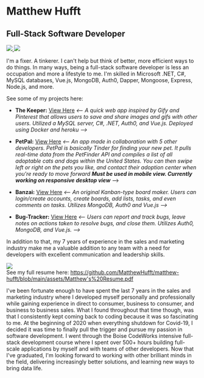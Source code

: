 # Matthew Hufft

## Full-Stack Software Developer

<div>
  <a href="/" align="left">
    <img src="https://github-readme-stats.vercel.app/api/top-langs/?username=MatthewHufft&text_color=586069&layout=compact&hide_border=true&bg_color=fff&title_color=0366d6&count_private=true&include_all_commits=true" />
  </a> 
  <a href="/" align="right">
    <img src="https://github-readme-stats.vercel.app/api?username=MatthewHufft&count_private=true&show_icons=true&icon_color=222&title_color=0366d6&text_color=586069&bg_color=fff&hide=issues&hide_border=true&include_all_commits=true" />
  </a>
</div>
      
 I'm a fixer. A tinkerer. I can't help but think of better, more efficient ways to do things. In many ways, being a full-stack software developer is less an occupation and more a lifestyle to me. I'm skilled in Microsoft .NET, C#,  MySQL databases, Vue.js, MongoDB, Auth0, Dapper, Mongoose, Express, Node.js, and more.

See some of my projects here:

- **The Keeper:** [View Here](https://thekeepr.herokuapp.com/#/)
  _<-- A quick web app inspired by Gify and Pinterest that allows users to save and share images and gifs with other users. Utilized a MySQL server, C#, .NET, Auth0, and Vue.js. Deployed using Docker and heroku -->_

- **PetPal:** [View Here](https://petpal7.herokuapp.com/#/)
  _<-- An app made in collaboration with 5 other developers. PetPal is basically Tinder for finding your new pet. It pulls real-time data from the PetFinder API and compiles a list of all adoptable cats and dogs within the United States. You can then swipe left or right on the pets you like, and contact their adoption center when you're ready to move forward_
  **_Must be used in mobile view. Currently working on responsive desktop view_** -->

- **Banzai:** [View Here](https://banzai-board.herokuapp.com/?#/)
  _<-- An original Kanban-type board maker. Users can login/create accounts, create boards, add lists, tasks, and even comments on tasks. Utilizes MongoDB, Auth0 and Vue.js -->_

- **Bug-Tracker:** [View Here](https://bug-tracker2000.herokuapp.com/#/)
  _<-- Users can report and track bugs, leave notes on actions taken to resolve bugs, and close them. Utilizes Auth0, MongoDB, and Vue.js. -->_

In addition to that, my 7 years of experience in the sales and marketing industry make me a valuable addition to any team with a need for developers with excellent communication and leadership skills.

![](https://github.com/MatthewHufft/matthew-hufft/blob/main/assets/resume-png.PNG?raw=true)
<br>
See my full resume here: https://github.com/MatthewHufft/matthew-hufft/blob/main/assets/Matthew's%20Resume.pdf
<br>

I've been fortunate enough to have spent the last 7 years in the sales and marketing industry where I developed myself personally and professionally while gaining experience in direct to consumer, business to consumer, and business to business sales. What I found throughout that time though, was that I consistently kept coming back to coding because it was so fascinating to me. At the beginning of 2020 when everything shutdown for Covid-19, I decided it was time to finally pull the trigger and pursue my passion in software development. I went through the Boise CodeWorks intensive full-stack development course where I spent over 500+ hours building full-scale applications by myself and with teams of other developers. Now that I've graduated, I'm looking forward to working with other brilliant minds in the field, delivering increasingly better solutions, and learning new ways to bring data life.
